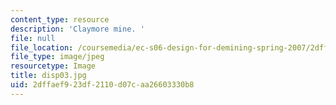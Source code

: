 ```yaml
---
content_type: resource
description: 'Claymore mine. '
file: null
file_location: /coursemedia/ec-s06-design-for-demining-spring-2007/2dffaef923df2110d07caa26603330b8_disp03.jpg
file_type: image/jpeg
resourcetype: Image
title: disp03.jpg
uid: 2dffaef9-23df-2110-d07c-aa26603330b8
---
```

